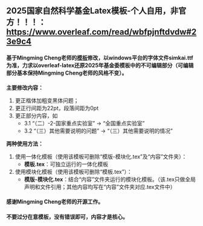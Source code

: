 ## 2025国家自然科学基金Latex模板-个人自用，非官方！！！：     https://www.overleaf.com/read/wbfpjnftdvdw#23e9c4
#### 基于Mingming Cheng老师的[模板](https://github.com/MCG-NKU/NSFC-LaTex)修改，以windows平台的字体文件simkai.ttf为准，力求以overleaf-latex还原2025年基金委模板中的不可编辑部分（可编辑部分基本保持Mingming Cheng老师的风格不变）。

**主要修改内容：**
1. 更正楷体加粗变黑体问题；
2. 更正行间距为22pt，段落间距为0pt
3. 更正部分内容，如
   - 3.1 “（二）-2-国家重点实验室” -> “全国重点实验室”
   - 3.2 “（三）其他需要说明的问题” -> “（三）其他需要说明的情况”

**两种使用方法：**
1. 使用一体化模板（使用该模板可删除“模版-模块化.tex”及“内容”文件夹）：
    - **模板.tex**：可独立运行的一体化模板
2. 使用模块化模板（使用该模板可删除“模板.tex”）：
    - **模版-模块化.tex**：结合“内容”文件夹运行的模块化模板。（该.tex只做全局声明和文件引用；其他内容均写在“内容”文件夹对应.tex文件中）


#### 感谢Mingming Cheng老师的开源工作。
#### 不要过分在意模板，没有错误即可，内容才是核心。
